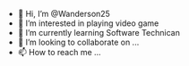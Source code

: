 - 👋 Hi, I’m @Wanderson25
- 👀 I’m interested in playing video game
- 🌱 I’m currently learning Software Technican
- 💞️ I’m looking to collaborate on ...
- 📫 How to reach me ...

<!---
Wanderson25/Wanderson25 is a ✨ special ✨ repository because its `README.md` (this file) appears on your GitHub profile.
You can click the Preview link to take a look at your changes.
--->
